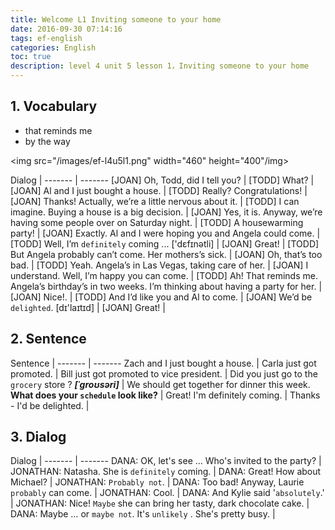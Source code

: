 ```yaml
---
title: Welcome L1 Inviting someone to your home
date: 2016-09-30 07:14:16
tags: ef-english
categories: English
toc: true
description: level 4 unit 5 lesson 1，Inviting someone to your home
---
```


## 1. Vocabulary

- that reminds me
- by the way

<img src="/images/ef-l4u5l1.png" width="460" height="400"/img>

Dialog |
------- | -------
[JOAN] Oh, Todd, did I tell you? |
[TODD] What? |
[JOAN] Al and I just bought a house. |
[TODD] Really? Congratulations! |
[JOAN] Thanks! Actually, we’re a little nervous about it. |
[TODD] I can imagine. Buying a house is a big decision. |
[JOAN] Yes, it is. Anyway, we’re having some people over on Saturday night. |
[TODD] A housewarming party! |
[JOAN] Exactly. Al and I were hoping you and Angela could come. |
[TODD] Well, I’m `definitely` coming ... ['dɛfɪnətli] |
[JOAN] Great! |
[TODD] But Angela probably can’t come. Her mothers’s sick. |
[JOAN] Oh, that’s too bad. |
[TODD] Yeah. Angela’s in Las Vegas, taking care of her. |
[JOAN] I understand. Well, I’m happy you can come. |
[TODD] Ah! That reminds me. Angela’s birthday’s in two weeks. I’m thinking about having a party for her. |
[JOAN] Nice!. |
[TODD] And I’d like you and Al to come. |
[JOAN] We’d be `delighted`. [dɪ'laɪtɪd] |
[JOAN] Great! |

## 2. Sentence

Sentence |
------- | -------
Zach and I just bought a house. |
Carla just got promoted. |
Bill just got promoted to vice president. |
Did you just go to the `grocery` store ?  ***[ˈgroʊsəri]*** |
We should get together for dinner this week. **What does your `schedule` look like?** |
Great! I'm definitely coming. |
Thanks - I'd be delighted. |

## 3. Dialog

Dialog |
------- | -------
DANA: OK, let's see … Who's invited to the party? |
JONATHAN: Natasha. She is `definitely` coming. |
DANA: Great! How about Michael? |
JONATHAN: `Probably not`. |
DANA: Too bad! Anyway, Laurie `probably` can come. |
JONATHAN: Cool. |
DANA: And Kylie said '`absolutely`.' |
JONATHAN: Nice! `Maybe` she can bring her tasty, dark chocolate cake. |
DANA: Maybe … or `maybe not`. It's `unlikely`  . She's pretty busy. |
